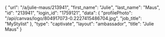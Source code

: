 {
    "url": "\/a\/julie-maus\/213941",
    "first_name": "Julie",
    "last_name": "Maus",
    "id": "213941",
    "login_id": "1759121",
    "data": {
        "profilePhoto": "\/api\/canvas\/logo\/804917073-0.2227415486704.jpg",
        "job_title": "MyStylist"
    },
    "type": "captivate",
    "layout": "ambassador",
    "title": "Julie Maus"
}